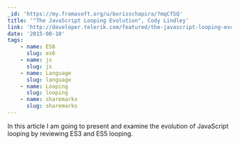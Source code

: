 ```yaml
---
_id: 'https://my.framasoft.org/u/borisschapira/?mqCfSQ'
title: '"The JavaScript Looping Evolution", Cody Lindley'
link: 'http://developer.telerik.com/featured/the-javascript-looping-evolution/'
date: '2015-08-10'
tags:
    - name: ES6
      slug: es6
    - name: js
      slug: js
    - name: Language
      slug: language
    - name: Looping
      slug: looping
    - name: sharemarks
      slug: sharemarks
---
```


<div class="markdown"><p>In this article I am going to present and examine the evolution of JavaScript looping by reviewing ES3 and ES5 looping.
</p></div>
